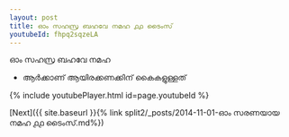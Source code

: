 ```yaml
---
layout: post
title: ഓം സഹസ്ര ബഹവേ നമഹ ൧൧ ടൈംസ്
youtubeId: fhpq2sqzeLA
---
```

 
 
 ഓം സഹസ്ര ബഹവേ നമഹ 
 
 -  ആർക്കാണ് ആയിരക്കണക്കിന് കൈകളുള്ളത് 
 
  
 
  
 
 
 
 
 
 


{% include youtubePlayer.html id=page.youtubeId %}
 
[Next]({{ site.baseurl }}{% link  split2/_posts/2014-11-01-ഓം സരണയായ നമഹ ൧൧ ടൈംസ്.md%})
 

